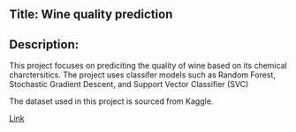 ## Title: Wine quality prediction

## Description:

This project focuses on prediciting the quality of wine based on its chemical charctersitics. The project uses classifer models such as Random Forest, Stochastic Gradient Descent, and Support
Vector Classifier (SVC)

The dataset used in this project is sourced from Kaggle.

[Link](https://www.kaggle.com/datasets/yasserh/wine-quality-dataset)
